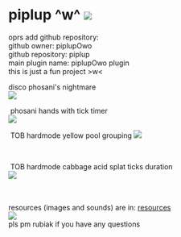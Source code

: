 <style>
 p::before {
  content: url("https://cdn.discordapp.com/attachments/818102115058450474/887315665273368596/pipbw.gif");
 }
</style>
# piplup ^w^ <img src="https://cdn.discordapp.com/attachments/818102115058450474/887315665273368596/pipbw.gif" />
oprs add github repository: <br/>
github owner: piplupOwo <br/>
github repository: piplup <br/>
main plugin name: piplupOwo plugin <br/>
this is just a fun project >w<

disco phosani's nightmare <br/>
<img src = "https://github.com/piplupOwo/piplup/blob/master/resources/smallerdiscophosani.gif?raw=true" />
<br/>

<p> phosani hands with tick timer<br/>
 <img src="https://github.com/piplupOwo/piplup/blob/master/resources/hm%20shadows.png?raw=true" />
  </p>
<p> TOB hardmode yellow pool grouping
<img src="https://github.com/piplupOwo/piplup/blob/master/resources/pool.png?raw=true" />
</p>
<br/>
<p> TOB hardmode cabbage acid splat ticks duration <br/>
<img src="https://github.com/piplupOwo/piplup/blob/master/resources/acidsplat.png?raw=true" />
</p>
<br/><br/>
resources (images and sounds) are in: <a href="https://github.com/piplupOwo/piplup/tree/master/resources"> resources </a> <br/>
<img src="https://github.com/piplupOwo/piplup/blob/master/resources/gif/help.png" />
<br/>
pls pm rubiak if you have any questions
